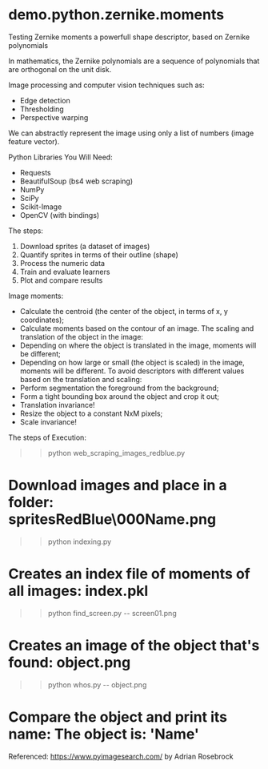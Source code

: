# demo.python.zernike.moments
Testing Zernike moments a powerfull shape descriptor, based on Zernike polynomials

In mathematics, the Zernike polynomials are a sequence of polynomials that are orthogonal on the unit disk.

Image processing and computer vision techniques such as:
* Edge detection
* Thresholding
* Perspective warping

We can abstractly represent the image using only a list of numbers (image feature vector).

Python Libraries You Will Need:
* Requests
* BeautifulSoup (bs4 web scraping)
* NumPy
* SciPy
* Scikit-Image
* OpenCV (with bindings)

The steps:
1. Download sprites (a dataset of images)
2. Quantify sprites in terms of their outline (shape)
2. Process the numeric data
3. Train and evaluate learners
4. Plot and compare results

Image moments:
* Calculate the centroid (the center of the object, in terms of x, y coordinates);
* Calculate moments based on the contour of an image.
The scaling and translation of the object in the image:
* Depending on where the object is translated in the image, moments will be different;
* Depending on how large or small (the object is scaled) in the image, moments will be different.
To avoid descriptors with different values based on the translation and scaling:
* Perform segmentation the foreground from the background;
* Form a tight bounding box around the object and crop it out;
* Translation invariance!
* Resize the object to a constant NxM pixels;
* Scale invariance!

The steps of Execution:
>> python web_scraping_images_redblue.py
# Download images and place in a folder: spritesRedBlue\000Name.png
>> python indexing.py
# Creates an index file of moments of all images: index.pkl
>> python find_screen.py -- screen01.png
# Creates an image of the object that's found: object.png
>> python whos.py -- object.png
# Compare the object and print its name: The object is: 'Name'

Referenced:
https://www.pyimagesearch.com/
by Adrian Rosebrock
